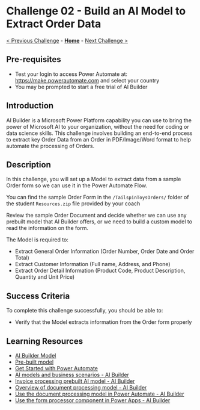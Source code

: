 # Challenge 02 - Build an AI Model to Extract Order Data

[< Previous Challenge](./Challenge-01.md) - **[Home](../README.md)** - [Next Challenge >](./Challenge-03.md)

## Pre-requisites

- Test your login to access Power Automate at: https://make.powerautomate.com and select your country
- You may be prompted to start a free trial of AI Builder

## Introduction

AI Builder is a Microsoft Power Platform capability you can use to bring the power of Microsoft AI to your organization, without the need for coding or data science skills. This challenge involves building an end-to-end process to extract key Order Data from an Order in PDF/Image/Word format to help automate the processing of Orders. 

## Description

In this challenge, you will set up a Model to extract data from a sample Order form so we can use it in the Power Automate Flow.

You can find the sample Order Form in the `/TailspinToysOrders/` folder of the student `Resources.zip` file provided by your coach

Review the sample Order Document and decide whether we can use any prebuilt model that AI Builder offers, or we need to build a custom model to read the information on the form.

The Model is required to:
- Extract General Order Information (Order Number, Order Date and Order Total)
- Extract Customer Information (Full name, Address, and Phone)
- Extract Order Detail Information (Product Code, Product Description, Quantity and Unit Price)

## Success Criteria

To complete this challenge successfully, you should be able to:
- Verify that the Model extracts information from the Order form properly

## Learning Resources

* [AI Builder Model](https://docs.microsoft.com/en-us/ai-builder/build-model)
* [Pre-built model](https://docs.microsoft.com/en-us/ai-builder/prebuilt-overview)
* [Get Started with Power Automate](https://docs.microsoft.com/en-us/learn/modules/get-started-flows/)
* [AI models and business scenarios - AI Builder](https://docs.microsoft.com/en-us/ai-builder/model-types)
* [Invoice processing prebuilt AI model - AI Builder](https://docs.microsoft.com/en-us/ai-builder/prebuilt-invoice-processing)
* [Overview of document processing model - AI Builder](https://docs.microsoft.com/en-us/ai-builder/form-processing-model-overview)
* [Use the document processing model in Power Automate - AI Builder](https://docs.microsoft.com/en-us/ai-builder/form-processing-model-in-flow)
* [Use the form processor component in Power Apps - AI Builder](https://docs.microsoft.com/en-us/ai-builder/form-processor-component-in-powerapps)
